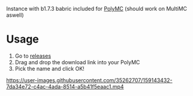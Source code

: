Instance with b1.7.3 babric included for [PolyMC](https://github.com/PolyMC/PolyMC) (should work on MultiMC aswell)

# Usage
1. Go to [releases](https://github.com/babric/polymc-instance/releases)
2. Drag and drop the download link into your PolyMC
3. Pick the name and click OK!

https://user-images.githubusercontent.com/35262707/159143432-7da34e72-c4ac-4ada-8514-a5b41f5eaac1.mp4
